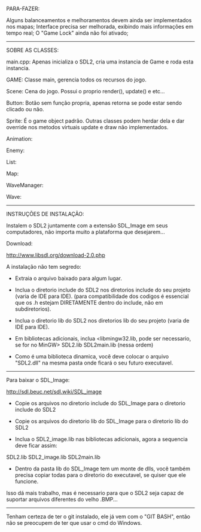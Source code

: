 <!-- by Pitagoras, NOTA: Neste repositorio fica APENAS O CODIGO. Não inicie um repositorio git direto no diretorio base do seu projeto, pois isso irá incluir arquivos de projeto aqui. Crie uma pasta chamada source/ dentro dele e inicie o repositorio lá dentro. Dessa forma, por exemplo, o main.cpp vai ficar em <pasta do projeto>/source/main.cpp. Mesmo assim, para imagens por exemplo, você terá que usar o endereço do arquivo a partir do diretorio raiz do projeto, por exemplo. Para carregar o arquivo "/source/img/mapa.png" dentro do "/source/game.cpp" não basta dizer "/img/mapa.png", mas sim o caminho completo "/source/img/mapa.png" -->

PARA-FAZER:

Alguns balanceamentos e melhoramentos devem ainda ser implementados nos mapas;
Interface precisa ser melhorada, exibindo mais informações em tempo real;
O "Game Lock" ainda não foi ativado;

----------------------------------------------------------------

SOBRE AS CLASSES:

main.cpp:
	Apenas inicializa o SDL2, cria uma instancia de Game e roda esta instancia.

GAME:
	Classe main, gerencia todos os recursos do jogo.

Scene:
	Cena do jogo. Possui o proprio render(), update() e etc...

Button:
	Botão sem função propria, apenas retorna se pode estar sendo clicado ou não.

Sprite:
	É o game object padrão. Outras classes podem herdar dela e dar override nos metodos virtuais update e draw não implementados.

Animation:

Enemy:

List:

Map:

WaveManager:

Wave:


----------------------------------------------------------------

INSTRUÇÕES DE INSTALAÇÃO:

Instalem o SDL2 juntamente com a extensão SDL_Image em seus computadores, não importa muito a plataforma que desejarem...

Download:

http://www.libsdl.org/download-2.0.php

A instalação não tem segredo:

- Extraia o arquivo baixado para algum lugar.

- Inclua o diretorio include do SDL2 nos diretorios include do seu projeto (varia de IDE para IDE).
(para compatibilidade dos codigos é essencial que os .h estejam DIRETAMENTE dentro do include, não em subdiretorios).

- Inclua o diretorio lib do SDL2 nos diretorios lib do seu projeto (varia de IDE para IDE).

- Em bibliotecas adicionais, inclua
<libmingw32.lib, pode ser necessario, se for no MinGW>
SDL2.lib
SDL2main.lib
(nessa ordem)

- Como é uma biblioteca dinamica, você deve colocar o arquivo "SDL2.dll" na mesma pasta onde ficará o seu futuro executavel.


-----------------------------------------------------------------------------


Para baixar o SDL_Image: 

http://sdl.beuc.net/sdl.wiki/SDL_image

- Copie os arquivos no diretorio include do SDL_Image para o diretorio include do SDL2

- Copie os arquivos do diretorio lib do SDL_Image para o diretorio lib do SDL2

- Inclua o SDL2_image.lib nas bibliotecas adicionais, agora a sequencia deve ficar assim:

SDL2.lib
SDL2_image.lib
SDL2main.lib

- Dentro da pasta lib do SDL_Image tem um monte de dlls, você também precisa copiar todas para o diretorio do executavel, se quiser que ele funcione.

Isso dá mais trabalho, mas é necessario para que o SDL2 seja capaz de suportar arquivos diferentes do velho .BMP...

-------------------------------------------------------------------

Tenham certeza de ter o git instalado, ele já vem com o "GIT BASH", então não se preocupem de ter que usar o cmd do Windows.